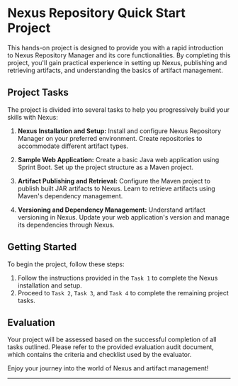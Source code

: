 # Nexus Repository Quick Start Project

This hands-on project is designed to provide you with a rapid introduction to Nexus Repository Manager and its core functionalities. By completing this project, you'll gain practical experience in setting up Nexus, publishing and retrieving artifacts, and understanding the basics of artifact management.

## Project Tasks
The project is divided into several tasks to help you progressively build your skills with Nexus:

1. **Nexus Installation and Setup:** Install and configure Nexus Repository Manager on your preferred environment. Create repositories to accommodate different artifact types.

2. **Sample Web Application:** Create a basic Java web application using Sprint Boot. Set up the project structure as a Maven project.

3. **Artifact Publishing and Retrieval:** Configure the Maven project to publish built JAR artifacts to Nexus. Learn to retrieve artifacts using Maven's dependency management.

4. **Versioning and Dependency Management:** Understand artifact versioning in Nexus. Update your web application's version and manage its dependencies through Nexus.

## Getting Started

To begin the project, follow these steps:

1. Follow the instructions provided in the `Task 1` to complete the Nexus installation and setup.
2. Proceed to `Task 2`, `Task 3`, and `Task 4` to complete the remaining project tasks.

## Evaluation

Your project will be assessed based on the successful completion of all tasks outlined. Please refer to the provided evaluation audit document, which contains the criteria and checklist used by the evaluator.

Enjoy your journey into the world of Nexus and artifact management!

---
